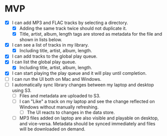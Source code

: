 # MVP

- [x] I can add MP3 and FLAC tracks by selecting a directory.
	- [x] Adding the same track twice should not duplicate it.
	- [x] Title, artist, album, length tags are stored as metadata for the file and shown in lists below.
- [x] I can see a list of tracks in my library.
	- [x] Including title, artist, album, length.
- [x] I can add tracks to the global play queue.
- [x] I can list the global play queue.
	- [x] Including title, artist, album, length.
- [x] I can start playing the play queue and it will play until completion.
- [ ] I can run the UI both on Mac and Windows.
- [ ] I automatically sync library changes between my laptop and desktop using S3.
	- [ ] Files and metadata are uploaded to S3.
	- [ ] I can "Like" a track on my laptop and see the change reflected on Windows without manually refreshing.
		- [ ] The UI reacts to changes in the data store.
	- [ ] MP3 files added on laptop are also visible and playable on desktop, and vice-versa. Metadata should be synced immediately and files will be downloaded on demand.
